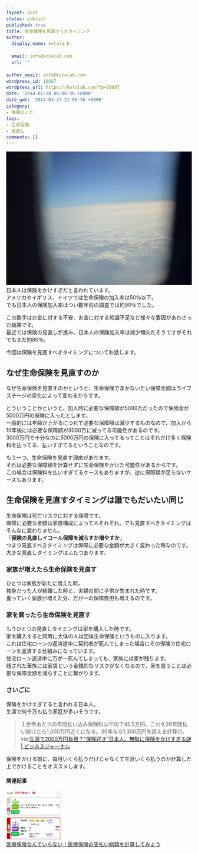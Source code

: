 ```yaml
---
layout: post
status: publish
published: true
title: 生命保険を見直すべきタイミング
author:
  display_name: kotala_b

  email: info@kotalab.com
  url: ''

author_email: info@kotalab.com
wordpress_id: 10687
wordpress_url: https://kotalab.com/?p=10687
date: '2014-01-28 06:08:36 +0900'
date_gmt: '2014-01-27 21:08:36 +0900'
category:
- 保険のこと
tags:
- 生命保険
- 見直し
comments: []
---
```

<p><img src="/wp-content/uploads/Review-timing-of-the-insurance_140128-546x361.jpg" alt="Review timing of the insurance_140128" width="546" height="361" class="alignnone size-large wp-image-10689" /><br />
日本人は保険をかけすぎだと言われています。<br />
アメリカやイギリス、ドイツでは生命保険の加入率は50％以下。<br />
でも<span class="b">日本人の保険加入率はつい数年前の調査では約90％でした</span>。</p>
<p>この数字はお金に対する不安、お金に対する知識不足など様々な要因があわさった結果です。<br />
最近では保険の見直しが進み、日本人の保険加入率は減少傾向だそうですがそれでもまだ約80％。</p>
<p>今回は保険を見直すべきタイミングについてお話します。<br />
</p>
<!--more-->
<h2>なぜ生命保険を見直すのか</h2>
<p>なぜ生命保険を見直すのかというと、生命保険でまかないたい保障金額はライフステージの変化によって変わるからです。</p>
<p>どういうことかというと、加入時に必要な保障額が5000万だったので保険金が5000万円の保険に入ったとします。<br />
一般的には年齢が上がるにつれて必要な保障額は減少するものなので、加入から10年後には必要な保障額が3000万に減ってる可能性があるのです。<br />
<span class="b">3000万円で十分なのに5000万円の保険に入ってるってことはそれだけ多く保険料を払ってる、払いすぎてるということ</span>なのです。</p>
<p>もう一つ、生命保険を見直す理由があります。<br />
それは必要な保障額を計算せずに生命保険をかけた可能性があるからです。<br />
この場合は保険料を払いすぎてるケースもありますが、逆に保障額が足らないケースもあります。</p>
<h2>生命保険を見直すタイミングは誰でもだいたい同じ</h2>
<p>生命保険は死亡リスクに対する保障です。<br />
保障に必要な金額は家族構成によって人それぞれ。でも見直すべきタイミングはそんなに変わりません。<br />
「<strong>保険の見直しイコール保障を減らすか増やすか</strong>」<br />
つまり見直すべきタイミングは保障に必要な金額が大きく変わった時なのです。<br />
大きな見直しタイミングはふたつあります。</p>
<h3>家族が増えたら生命保険を見直す</h3>
<p>ひとつは家族が新たに増えた時。<br />
独身だった人が結婚した時と、夫婦の間に子供が生まれた時です。<br />
養っていく家族が増えた分、万が一の保障費用も増えるのです。</p>
<h3>家を買ったら生命保険を見直す</h3>
<p>もうひとつの見直しタイミングは家を購入した時です。<br />
家を購入すると同時に大体の人は団体生命保険というものに入ります。<br />
これは住宅ローンの返済途中に契約者が死んでしまった場合にその保険で住宅ローンを返済する仕組みになっています。<br />
住宅ローン返済中に万が一死んでしまっても、家族には家が残ります。<br />
残された華族には家賃という金銭的なリスクがなくなるので、家を買うことは必要な保障金額を減らすことに繋がります。</p>
<h3>さいごに</h3>
<p>保険をかけすぎてると言われる日本人。<br />
生涯で何千万も払う家庭が多いそうです。</p>
<blockquote><p>１世帯あたりの年間払い込み保険料は平均で45.5万円。これを20年間払い続けたら1,000万円近くになる。30年なら1,300万円を超える計算だ。<br />
via:<a href="http://biz-journal.jp/2014/01/post_3931.html" target="_blank">生涯で2000万円負担？&ldquo;保険好き&rdquo;日本人、無駄に保険をかけすぎる謎 | ビジネスジャーナル</a><a href="https://b.hatena.ne.jp/entry/http://biz-journal.jp/2014/01/post_3931.html" target="_blank"><img border="0" src="https://b.hatena.ne.jp/entry/image/http://biz-journal.jp/2014/01/post_3931.html" alt="" /></a></p></blockquote>
<p>保険をかける前に、毎月いくら払うだけじゃなくて生涯いくら払うのか計算した上でかけることをオススメします。</p>
<h4 class="rel">関連記事</h4>
<div class="shht">
<div class="shhtimg"><a href="/no-insurance" target="_blank"><img src="/wp-content/uploads/no-insurance_130118_01-546x233.png" alt="" width="150" height="130" /></a></div>
<div class="shhttext"><a href="/no-insurance" target="_blank">医療保険なんていらない！医療保険の支払い総額を計算してみよう</a><span class="removed_link" title="b.hatena.ne.jp/entry/https://kotalab.com/no-insurance"><img border="0" src="https://b.hatena.ne.jp/entry/image/https://kotalab.com/no-insurance" alt="" /></span></div>
</div>
